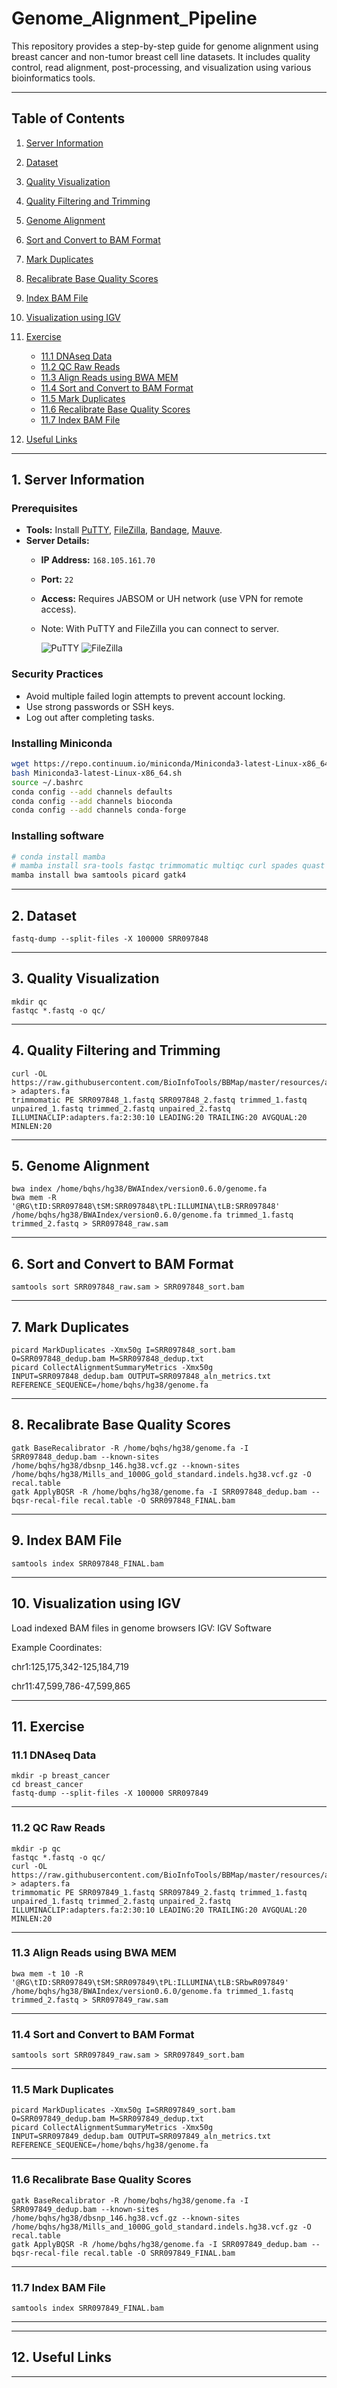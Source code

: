 # Genome_Alignment_Pipeline

This repository provides a step-by-step guide for genome alignment using breast cancer and non-tumor breast cell line datasets. It includes quality control, read alignment, post-processing, and visualization using various bioinformatics tools.

---

## Table of Contents

1. [Server Information](#1-server-information)  
2. [Dataset](#2-dataset)  
3. [Quality Visualization](#3-quality-visualization)  
4. [Quality Filtering and Trimming](#4-quality-filtering-and-trimming)  
5. [Genome Alignment](#5-genome-alignment)  
6. [Sort and Convert to BAM Format](#6-sort-and-convert-to-bam-format)  
7. [Mark Duplicates](#7-mark-duplicates)  
8. [Recalibrate Base Quality Scores](#8-recalibrate-base-quality-scores)  
9. [Index BAM File](#9-index-bam-file)
10. [Visualization using IGV](#10-visualization-using-igv)  
11. [Exercise](#11-exercise)
    - [11.1 DNAseq Data](#11-1-dnaseq-data)
    - [11.2 QC Raw Reads](#11-2-qc-raw-reads)
    - [11.3 Align Reads using BWA MEM](#11-3-align-reads-using-bwa-mem)
    - [11.4 Sort and Convert to BAM Format](#11-4-sort-and-convert-to-bam-format)
    - [11.5 Mark Duplicates](#11-5-mark-duplicates)
    - [11.6 Recalibrate Base Quality Scores](#11-6-recalibrate-base-quality-scores)
    - [11.7 Index BAM File](11-7-index-bam-file)

12. [Useful Links](#12-useful-links)

---

## 1. Server Information

### Prerequisites
- **Tools:** Install  [PuTTY](https://www.chiark.greenend.org.uk/~sgtatham/putty/latest.html), [FileZilla](https://filezilla-project.org/download.php), [Bandage](http://rrwick.github.io/Bandage/), [Mauve](https://darlinglab.org/mauve/mauve.html).  
- **Server Details:**  
  - **IP Address:** `168.105.161.70`  
  - **Port:** `22`  
  - **Access:** Requires JABSOM or UH network (use VPN for remote access).
  - Note: With PuTTY and FileZilla you can connect to server.
 
    ![PuTTY](putty_image.PNG "PuTTY") ![FileZilla](FileZilla.png "FileZilla")

### Security Practices
- Avoid multiple failed login attempts to prevent account locking.  
- Use strong passwords or SSH keys.  
- Log out after completing tasks.

### Installing Miniconda
```bash
wget https://repo.continuum.io/miniconda/Miniconda3-latest-Linux-x86_64.sh
bash Miniconda3-latest-Linux-x86_64.sh
source ~/.bashrc
conda config --add channels defaults
conda config --add channels bioconda
conda config --add channels conda-forge
```
### Installing software
```bash
# conda install mamba
# mamba install sra-tools fastqc trimmomatic multiqc curl spades quast
mamba install bwa samtools picard gatk4
```

---

## 2. Dataset

```
fastq-dump --split-files -X 100000 SRR097848
```

---


## 3. Quality Visualization

```
mkdir qc
fastqc *.fastq -o qc/
```

---


## 4. Quality Filtering and Trimming

```
curl -OL https://raw.githubusercontent.com/BioInfoTools/BBMap/master/resources/adapters.fa > adapters.fa
trimmomatic PE SRR097848_1.fastq SRR097848_2.fastq trimmed_1.fastq unpaired_1.fastq trimmed_2.fastq unpaired_2.fastq ILLUMINACLIP:adapters.fa:2:30:10 LEADING:20 TRAILING:20 AVGQUAL:20 MINLEN:20
```
---



## 5. Genome Alignment

```
bwa index /home/bqhs/hg38/BWAIndex/version0.6.0/genome.fa
bwa mem -R '@RG\tID:SRR097848\tSM:SRR097848\tPL:ILLUMINA\tLB:SRR097848' /home/bqhs/hg38/BWAIndex/version0.6.0/genome.fa trimmed_1.fastq trimmed_2.fastq > SRR097848_raw.sam
```

---



## 6. Sort and Convert to BAM Format

```
samtools sort SRR097848_raw.sam > SRR097848_sort.bam
```


---

## 7. Mark Duplicates  

```
picard MarkDuplicates -Xmx50g I=SRR097848_sort.bam O=SRR097848_dedup.bam M=SRR097848_dedup.txt
picard CollectAlignmentSummaryMetrics -Xmx50g INPUT=SRR097848_dedup.bam OUTPUT=SRR097848_aln_metrics.txt REFERENCE_SEQUENCE=/home/bqhs/hg38/genome.fa
```

---

## 8. Recalibrate Base Quality Scores  

```
gatk BaseRecalibrator -R /home/bqhs/hg38/genome.fa -I SRR097848_dedup.bam --known-sites /home/bqhs/hg38/dbsnp_146.hg38.vcf.gz --known-sites /home/bqhs/hg38/Mills_and_1000G_gold_standard.indels.hg38.vcf.gz -O recal.table
gatk ApplyBQSR -R /home/bqhs/hg38/genome.fa -I SRR097848_dedup.bam --bqsr-recal-file recal.table -O SRR097848_FINAL.bam
```

---

## 9. Index BAM File

```
samtools index SRR097848_FINAL.bam
```

---

## 10. Visualization using IGV  

Load indexed BAM files in genome browsers IGV: IGV Software

Example Coordinates:

chr1:125,175,342-125,184,719

chr11:47,599,786-47,599,865

---

## 11. Exercise

### 11.1 DNAseq Data
```
mkdir -p breast_cancer
cd breast_cancer
fastq-dump --split-files -X 100000 SRR097849

```
---

### 11.2 QC Raw Reads
```
mkdir -p qc
fastqc *.fastq -o qc/
curl -OL https://raw.githubusercontent.com/BioInfoTools/BBMap/master/resources/adapters.fa > adapters.fa
trimmomatic PE SRR097849_1.fastq SRR097849_2.fastq trimmed_1.fastq unpaired_1.fastq trimmed_2.fastq unpaired_2.fastq ILLUMINACLIP:adapters.fa:2:30:10 LEADING:20 TRAILING:20 AVGQUAL:20 MINLEN:20
```
---

### 11.3 Align Reads using BWA MEM
```
bwa mem -t 10 -R '@RG\tID:SRR097849\tSM:SRR097849\tPL:ILLUMINA\tLB:SRbwR097849' /home/bqhs/hg38/BWAIndex/version0.6.0/genome.fa trimmed_1.fastq trimmed_2.fastq > SRR097849_raw.sam
```
---

### 11.4 Sort and Convert to BAM Format

```
samtools sort SRR097849_raw.sam > SRR097849_sort.bam
```
---

### 11.5 Mark Duplicates
```
picard MarkDuplicates -Xmx50g I=SRR097849_sort.bam O=SRR097849_dedup.bam M=SRR097849_dedup.txt
picard CollectAlignmentSummaryMetrics -Xmx50g INPUT=SRR097849_dedup.bam OUTPUT=SRR097849_aln_metrics.txt REFERENCE_SEQUENCE=/home/bqhs/hg38/genome.fa
```
---

### 11.6 Recalibrate Base Quality Scores
```
gatk BaseRecalibrator -R /home/bqhs/hg38/genome.fa -I SRR097849_dedup.bam --known-sites /home/bqhs/hg38/dbsnp_146.hg38.vcf.gz --known-sites /home/bqhs/hg38/Mills_and_1000G_gold_standard.indels.hg38.vcf.gz -O recal.table
gatk ApplyBQSR -R /home/bqhs/hg38/genome.fa -I SRR097849_dedup.bam --bqsr-recal-file recal.table -O SRR097849_FINAL.bam
```
---

### 11.7 Index BAM File
```
samtools index SRR097849_FINAL.bam
```
---

---

## 12. Useful Links


---


